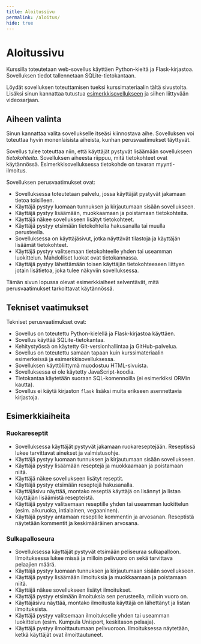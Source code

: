 ```yaml
---
title: Aloitussivu
permalink: /aloitus/
hide: true
---
```


# Aloitussivu

Kurssilla toteutetaan web-sovellus käyttäen Python-kieltä ja Flask-kirjastoa. Sovelluksen tiedot tallennetaan SQLite-tietokantaan.

Löydät sovelluksen toteuttamisen tueksi kurssimateriaalin tältä sivustolta. Lisäksi sinun kannattaa tutustua [esimerkkisovellukseen](../esimerkki) ja siihen liittyvään videosarjaan.

## Aiheen valinta

Sinun kannattaa valita sovellukselle itseäsi kiinnostava aihe. Sovelluksen voi toteuttaa hyvin monenlaisista aiheista, kunhan perusvaatimukset täyttyvät.

Sovellus tulee toteuttaa niin, että käyttäjät pystyvät lisäämään sovellukseen _tietokohteita_. Sovelluksen aiheesta riippuu, mitä tietokohteet ovat käytännössä. Esimerkkisovelluksessa tietokohde on tavaran myynti-ilmoitus.

Sovelluksen perusvaatimukset ovat:

* Sovelluksessa toteutetaan palvelu, jossa käyttäjät pystyvät jakamaan tietoa toisilleen.
* Käyttäjä pystyy luomaan tunnuksen ja kirjautumaan sisään sovellukseen.
* Käyttäjä pystyy lisäämään, muokkaamaan ja poistamaan tietokohteita.
* Käyttäjä näkee sovellukseen lisätyt tietokohteet.
* Käyttäjä pystyy etsimään tietokohteita hakusanalla tai muulla perusteella.
* Sovelluksessa on käyttäjäsivut, jotka näyttävät tilastoja ja käyttäjän lisäämät tietokohteet.
* Käyttäjä pystyy valitsemaan tietokohteelle yhden tai useamman luokittelun. Mahdolliset luokat ovat tietokannassa.
* Käyttäjä pystyy lähettämään toisen käyttäjän tietokohteeseen liittyen jotain lisätietoa, joka tulee näkyviin sovelluksessa.

Tämän sivun lopussa olevat esimerkkiaiheet selventävät, mitä perusvaatimukset tarkoittavat käytännössä.

## Tekniset vaatimukset

Tekniset perusvaatimukset ovat:

* Sovellus on toteutettu Python-kielellä ja Flask-kirjastoa käyttäen.
* Sovellus käyttää SQLite-tietokantaa.
* Kehitystyössä on käytetty Git-versionhallintaa ja GitHub-palvelua.
* Sovellus on toteutettu samaan tapaan kuin kurssimateriaalin esimerkeissä ja esimerkkisovelluksessa.
* Sovelluksen käyttöliittymä muodostuu HTML-sivuista.
* Sovelluksessa ei ole käytetty JavaScript-koodia.
* Tietokantaa käytetään suoraan SQL-komennoilla (ei esimerkiksi ORMin kautta).
* Sovellus ei käytä kirjaston `flask` lisäksi muita erikseen asennettavia kirjastoja.

## Esimerkkiaiheita

### Ruokareseptit

* Sovelluksessa käyttäjät pystyvät jakamaan ruokareseptejään. Reseptissä lukee tarvittavat ainekset ja valmistusohje.
* Käyttäjä pystyy luomaan tunnuksen ja kirjautumaan sisään sovellukseen.
* Käyttäjä pystyy lisäämään reseptejä ja muokkaamaan ja poistamaan niitä.
* Käyttäjä näkee sovellukseen lisätyt reseptit.
* Käyttäjä pystyy etsimään reseptejä hakusanalla.
* Käyttäjäsivu näyttää, montako reseptiä käyttäjä on lisännyt ja listan käyttäjän lisäämistä resepteistä.
* Käyttäjä pystyy valitsemaan reseptille yhden tai useamman luokittelun (esim. alkuruoka, intialainen, vegaaninen).
* Käyttäjä pystyy antamaan reseptille kommentin ja arvosanan. Reseptistä näytetään kommentit ja keskimääräinen arvosana.

### Sulkapalloseura

* Sovelluksessa käyttäjät pystyvät etsimään peliseuraa sulkapalloon. Ilmoituksessa lukee missä ja milloin pelivuoro on sekä tarvittava pelaajien määrä.
* Käyttäjä pystyy luomaan tunnuksen ja kirjautumaan sisään sovellukseen.
* Käyttäjä pystyy lisäämään ilmoituksia ja muokkaamaan ja poistamaan niitä.
* Käyttäjä näkee sovellukseen lisätyt ilmoitukset.
* Käyttäjä pystyy etsimään ilmoituksia sen perusteella, milloin vuoro on.
* Käyttäjäsivu näyttää, montako ilmoitusta käyttäjä on lähettänyt ja listan ilmoituksista.
* Käyttäjä pystyy valitsemaan ilmoitukselle yhden tai useamman luokittelun (esim. Kumpula Unisport, keskitason pelaaja).
* Käyttäjä pystyy ilmoittautumaan pelivuoroon. Ilmoituksessa näytetään, ketkä käyttäjät ovat ilmoittautuneet.
